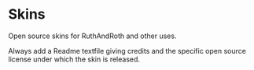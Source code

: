 # Skins
Open source skins for RuthAndRoth and other uses.

Always add a Readme textfile giving credits and the specific open source license under which the skin is released.
